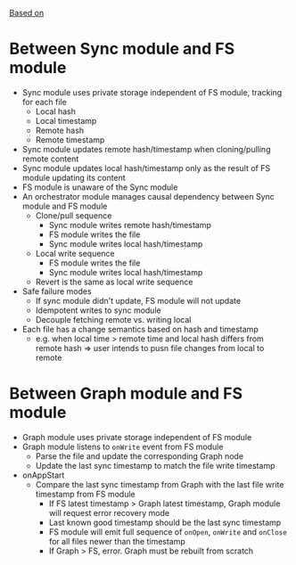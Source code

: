 [Based on](./RFC-20230501-multi-module-sync-v2.md)

# Between Sync module and FS module

- Sync module uses private storage independent of FS module, tracking for each file
  - Local hash
  - Local timestamp
  - Remote hash
  - Remote timestamp
- Sync module updates remote hash/timestamp when cloning/pulling remote content
- Sync module updates local hash/timestamp only as the result of FS module updating its content
- FS module is unaware of the Sync module
- An orchestrator module manages causal dependency between Sync module and FS module
  - Clone/pull sequence
    - Sync module writes remote hash/timestamp
    - FS module writes the file
    - Sync module writes local hash/timestamp
  - Local write sequence
    - FS module writes the file
    - Sync module writes local hash/timestamp
  - Revert is the same as local write sequence
- Safe failure modes
  - If sync module didn't update, FS module will not update
  - Idempotent writes to sync module
  - Decouple fetching remote vs. writing local
- Each file has a change semantics based on hash and timestamp
  - e.g. when local time > remote time and local hash differs from remote hash => user intends to pusn file changes from local to remote

# Between Graph module and FS module

- Graph module uses private storage independent of FS module
- Graph module listens to `onWrite` event from FS module
  - Parse the file and update the corresponding Graph node
  - Update the last sync timestamp to match the file write timestamp
- onAppStart
  - Compare the last sync timestamp from Graph with the last file write timestamp from FS module
    - If FS latest timestamp > Graph latest timestamp, Graph module will request error recovery mode
    - Last known good timestamp should be the last sync timestamp
    - FS module will emit full sequence of `onOpen`, `onWrite` and `onClose` for all files newer than the timestamp
    - If Graph > FS, error. Graph must be rebuilt from scratch
